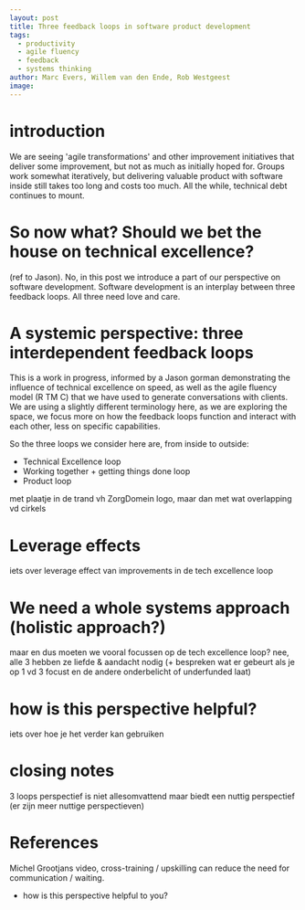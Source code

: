 ```yaml
---
layout: post
title: Three feedback loops in software product development
tags:
  - productivity
  - agile fluency
  - feedback
  - systems thinking
author: Marc Evers, Willem van den Ende, Rob Westgeest
image: 
---
```


# introduction

We are seeing 'agile transformations' and other improvement initiatives that deliver some improvement, but not as much as initially hoped for.
Groups work somewhat iteratively, but delivering valuable product with software inside still takes too long and costs too much. All the while, technical debt continues to mount.

# So now what? Should we bet the house on technical excellence?

(ref to Jason). No, in this post we introduce a part of our perspective on software development. Software development is an interplay between three feedback loops. All three need love and care. 


# A systemic perspective: three interdependent feedback loops

This is a work in progress, informed by a Jason gorman demonstrating the influence of technical excellence on speed, as well as the agile fluency model (R TM C) that we have used to generate conversations with clients. We are using a slightly different terminology here, as we are exploring the space, we focus more on how the feedback loops function and interact with each other, less on specific capabilities.

So the three loops we consider here are, from inside to outside:

- Technical Excellence loop
- Working together + getting things done loop
- Product loop

met plaatje in de trand vh ZorgDomein logo, maar dan met wat overlapping vd cirkels

# Leverage effects

iets over leverage effect van improvements in de tech excellence loop

# We need a whole systems approach (holistic approach?)

maar en dus moeten we vooral focussen op de tech excellence loop? nee, alle 3 hebben ze liefde & aandacht nodig (+ bespreken wat er gebeurt als je op 1 vd 3 focust en de andere onderbelicht of underfunded laat)

# how is this perspective helpful?

iets over hoe je het verder kan gebruiken

# closing notes

3 loops perspectief is niet allesomvattend maar biedt een nuttig perspectief (er zijn meer nuttige perspectieven)

# References


Michel Grootjans video, cross-training / upskilling can reduce the need for communication / waiting.

+ how is this perspective helpful to you?

